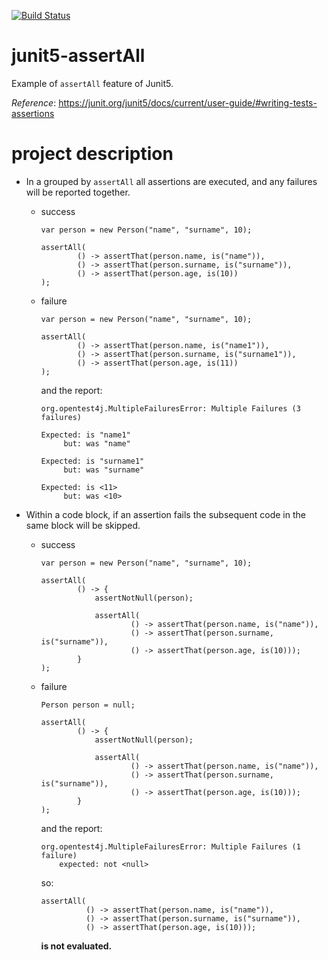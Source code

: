 [![Build Status](https://travis-ci.com/mtumilowicz/junit5-assertAll.svg?branch=master)](https://travis-ci.com/mtumilowicz/junit5-assertAll)

# junit5-assertAll
Example of `assertAll` feature of Junit5.

_Reference_: https://junit.org/junit5/docs/current/user-guide/#writing-tests-assertions

# project description
* In a grouped by `assertAll` all assertions are 
executed, and any failures will be reported together.
    * success
        ```
        var person = new Person("name", "surname", 10);
        
        assertAll(
                () -> assertThat(person.name, is("name")),
                () -> assertThat(person.surname, is("surname")),
                () -> assertThat(person.age, is(10))
        );
        ```
    * failure
        ```
        var person = new Person("name", "surname", 10);
        
        assertAll(
                () -> assertThat(person.name, is("name1")),
                () -> assertThat(person.surname, is("surname1")),
                () -> assertThat(person.age, is(11))
        );
        ```
        and the report:
        ```
        org.opentest4j.MultipleFailuresError: Multiple Failures (3 failures)
        	
        Expected: is "name1"
             but: was "name"
        	
        Expected: is "surname1"
             but: was "surname"
        	
        Expected: is <11>
             but: was <10>
        ```

* Within a code block, if an assertion fails the
subsequent code in the same block will be skipped.
    * success
        ```
        var person = new Person("name", "surname", 10);
        
        assertAll(
                () -> {
                    assertNotNull(person);
        
                    assertAll(
                            () -> assertThat(person.name, is("name")),
                            () -> assertThat(person.surname, is("surname")),
                            () -> assertThat(person.age, is(10)));
                }
        );
        ```
    * failure
        ```
        Person person = null;
        
        assertAll(
                () -> {
                    assertNotNull(person);
        
                    assertAll(
                            () -> assertThat(person.name, is("name")),
                            () -> assertThat(person.surname, is("surname")),
                            () -> assertThat(person.age, is(10)));
                }
        );
        ```
        and the report:
        ```
        org.opentest4j.MultipleFailuresError: Multiple Failures (1 failure)
        	expected: not <null>
        ```
        so:
        ```
        assertAll(
                  () -> assertThat(person.name, is("name")),
                  () -> assertThat(person.surname, is("surname")),
                  () -> assertThat(person.age, is(10)));
        ```
        **is not evaluated.**